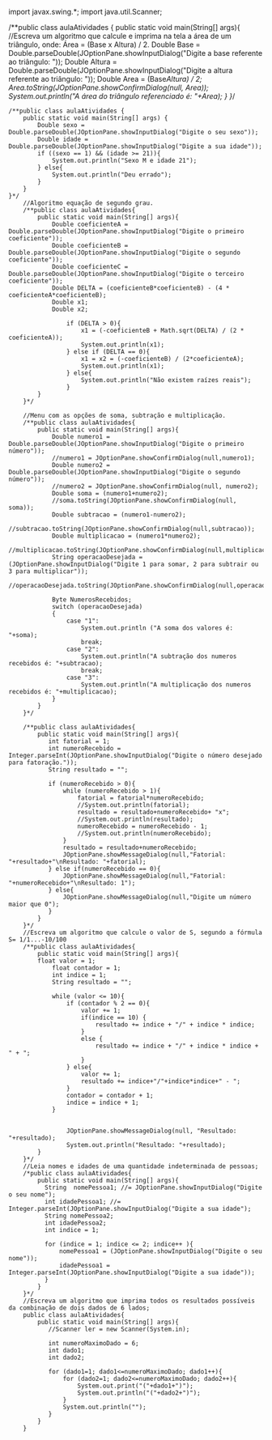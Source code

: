 import javax.swing.*;
import java.util.Scanner;

/**public class aulaAtividades {
    public static void main(String[] args){
        //Escreva um algoritmo que calcule e imprima na tela a área de um triângulo, onde: Área = (Base x Altura) / 2.
        Double Base = Double.parseDouble(JOptionPane.showInputDialog("Digite a base referente ao triângulo: "));
        Double Altura = Double.parseDouble(JOptionPane.showInputDialog("Digite a altura referente ao triângulo: "));
        Double Area = (Base*Altura) / 2;
        Area.toString(JOptionPane.showConfirmDialog(null, Area));
        System.out.println("A área do triângulo referenciado é: "+Area);
    }
}*/

    /**public class aulaAtividades {
        public static void main(String[] args) {
            Double sexo = Double.parseDouble(JOptionPane.showInputDialog("Digite o seu sexo"));
            Double idade = Double.parseDouble(JOptionPane.showInputDialog("Digite a sua idade"));
            if ((sexo == 1) && (idade >= 21)){
                System.out.println("Sexo M e idade 21");
            } else{
                System.out.println("Deu errado");
            }
        }
    }*/
        //Algoritmo equação de segundo grau.
        /**public class aulaAtividades{
            public static void main(String[] args){
                Double coeficienteA = Double.parseDouble(JOptionPane.showInputDialog("Digite o primeiro coeficiente"));
                Double coeficienteB = Double.parseDouble(JOptionPane.showInputDialog("Digite o segundo coeficiente"));
                Double coeficienteC = Double.parseDouble(JOptionPane.showInputDialog("Digite o terceiro coeficiente"));
                Double DELTA = (coeficienteB*coeficienteB) - (4 * coeficienteA*coeficienteB);
                Double x1;
                Double x2;

                    if (DELTA > 0){
                        x1 = (-coeficienteB + Math.sqrt(DELTA) / (2 * coeficienteA));
                        System.out.println(x1);
                    } else if (DELTA == 0){
                        x1 = x2 = (-coeficienteB) / (2*coeficienteA);
                        System.out.println(x1);
                    } else{
                        System.out.println("Não existem raízes reais");
                    }
            }
        }*/

        //Menu com as opções de soma, subtração e multiplicação.
        /**public class aulaAtividades{
            public static void main(String[] args){
                Double numero1 = Double.parseDouble(JOptionPane.showInputDialog("Digite o primeiro número"));
                //numero1 = JOptionPane.showConfirmDialog(null,numero1);
                Double numero2 = Double.parseDouble(JOptionPane.showInputDialog("Digite o segundo número"));
                //numero2 = JOptionPane.showConfirmDialog(null, numero2);
                Double soma = (numero1+numero2);
                //soma.toString(JOptionPane.showConfirmDialog(null, soma));
                Double subtracao = (numero1-numero2);
                //subtracao.toString(JOptionPane.showConfirmDialog(null,subtracao));
                Double multiplicacao = (numero1*numero2);
                //multiplicacao.toString(JOptionPane.showConfirmDialog(null,multiplicacao));
                String operacaoDesejada = (JOptionPane.showInputDialog("Digite 1 para somar, 2 para subtrair ou 3 para multiplicar"));
                //operacaoDesejada.toString(JOptionPane.showConfirmDialog(null,operacaoDesejada));

                Byte NumerosRecebidos;
                switch (operacaoDesejada)
                {
                    case "1":
                        System.out.println ("A soma dos valores é: "+soma);
                        break;
                    case "2":
                        System.out.println("A subtração dos numeros recebidos é: "+subtracao);
                        break;
                    case "3":
                        System.out.println("A multiplicação dos numeros recebidos é: "+multiplicacao);
                }
            }
        }*/

        /**public class aulaAtividades{
            public static void main(String[] args){
               int fatorial = 1;
               int numeroRecebido = Integer.parseInt(JOptionPane.showInputDialog("Digite o número desejado para fatoração."));
               String resultado = "";

               if (numeroRecebido > 0){
                   while (numeroRecebido > 1){
                       fatorial = fatorial*numeroRecebido;
                       //System.out.println(fatorial);
                       resultado = resultado+numeroRecebido+ "x";
                       //System.out.println(resultado);
                       numeroRecebido = numeroRecebido - 1;
                       //System.out.println(numeroRecebido);
                   }
                   resultado = resultado+numeroRecebido;
                   JOptionPane.showMessageDialog(null,"Fatorial: "+resultado+"\nResultado: "+fatorial);
               } else if(numeroRecebido == 0){
                   JOptionPane.showMessageDialog(null,"Fatorial: "+numeroRecebido+"\nResultado: 1");
               } else{
                   JOptionPane.showMessageDialog(null,"Digite um número maior que 0");
               }
            }
        }*/
        //Escreva um algoritmo que calcule o valor de S, segundo a fórmula  S= 1/1...-10/100
        /**public class aulaAtividades{
            public static void main(String[] args){
            float valor = 1;
                float contador = 1;
                int indice = 1;
                String resultado = "";

                while (valor <= 10){
                    if (contador % 2 == 0){
                        valor += 1;
                        if(indice == 10) {
                            resultado += indice + "/" + indice * indice;
                        }
                        else {
                            resultado += indice + "/" + indice * indice + " + ";
                        }
                    } else{
                        valor += 1;
                        resultado += indice+"/"+indice*indice+" - ";
                    }
                    contador = contador + 1;
                    indice = indice + 1;
                }


                    JOptionPane.showMessageDialog(null, "Resultado: "+resultado);
                    System.out.println("Resultado: "+resultado);
            }
        }*/
        //Leia nomes e idades de uma quantidade indeterminada de pessoas;
        /*public class aulaAtividades{
            public static void main(String[] args){
              String  nomePessoa1; //= JOptionPane.showInputDialog("Digite o seu nome");
              int idadePessoa1; //= Integer.parseInt(JOptionPane.showInputDialog("Digite a sua idade");
              String nomePessoa2;
              int idadePessoa2;
              int indice = 1;

              for (indice = 1; indice <= 2; indice++ ){
                  nomePessoa1 = (JOptionPane.showInputDialog("Digite o seu nome"));
                  idadePessoa1 = Integer.parseInt(JOptionPane.showInputDialog("Digite a sua idade"));
              }
            }
        }*/
        //Escreva um algoritmo que imprima todos os resultados possíveis da combinação de dois dados de 6 lados;
        public class aulaAtividades{
            public static void main(String[] args){
               //Scanner ler = new Scanner(System.in);

               int numeroMaximoDado = 6;
               int dado1;
               int dado2;

               for (dado1=1; dado1<=numeroMaximoDado; dado1++){
                   for (dado2=1; dado2<=numeroMaximoDado; dado2++){
                       System.out.print("("+dado1+")");
                       System.out.println("("+dado2+")");
                   }
                   System.out.println("");
               }
            }
        }

